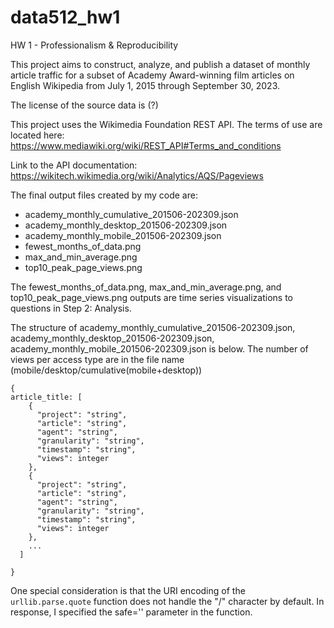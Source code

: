 # data512_hw1
HW 1 - Professionalism &amp; Reproducibility

This project aims to construct, analyze, and publish a dataset of monthly article traffic for a subset of Academy Award-winning film articles on English Wikipedia from July 1, 2015 through September 30, 2023.

The license of the source data is (?)

This project uses the Wikimedia Foundation REST API. The terms of use are located here: https://www.mediawiki.org/wiki/REST_API#Terms_and_conditions

Link to the API documentation: https://wikitech.wikimedia.org/wiki/Analytics/AQS/Pageviews

The final output files created by my code are:
- academy_monthly_cumulative_201506-202309.json
- academy_monthly_desktop_201506-202309.json
- academy_monthly_mobile_201506-202309.json
- fewest_months_of_data.png
- max_and_min_average.png
- top10_peak_page_views.png

The fewest_months_of_data.png, max_and_min_average.png, and top10_peak_page_views.png outputs are time series visualizations to questions in Step 2: Analysis.

The structure of academy_monthly_cumulative_201506-202309.json, academy_monthly_desktop_201506-202309.json, academy_monthly_mobile_201506-202309.json is below. The number of views per access type are in the file name (mobile/desktop/cumulative(mobile+desktop))
```
{
article_title: [
    {
      "project": "string",
      "article": "string",
      "agent": "string",
      "granularity": "string",
      "timestamp": "string",
      "views": integer
    },
    {
      "project": "string",
      "article": "string",
      "agent": "string",
      "granularity": "string",
      "timestamp": "string",
      "views": integer
    },
    ...
  ]

}
```

One special consideration is that the URI encoding of the `urllib.parse.quote` function does not handle the "/" character by default. In response, I specified the safe='' parameter in the function.
